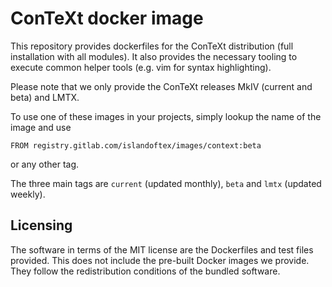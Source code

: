 # ConTeXt docker image

This repository provides dockerfiles for the ConTeXt distribution (full
installation with all modules). It also provides the necessary tooling to
execute common helper tools (e.g. vim for syntax highlighting).

Please note that we only provide the ConTeXt releases MkIV (current and beta)
and LMTX.

To use one of these images in your projects, simply lookup the name of
the image and use

    FROM registry.gitlab.com/islandoftex/images/context:beta

or any other tag.

The three main tags are `current` (updated monthly), `beta` and `lmtx`
(updated weekly).

## Licensing

The software in terms of the MIT license are the Dockerfiles and test files
provided. This does not include the pre-built Docker images we provide. They
follow the redistribution conditions of the bundled software.

